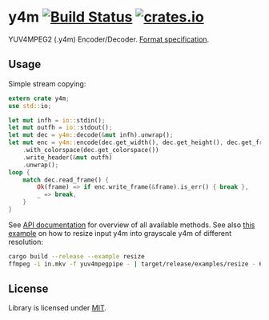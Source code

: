 # y4m [![Build Status](https://travis-ci.org/image-rs/y4m.png?branch=master)](https://travis-ci.org/image-rs/y4m) [![crates.io](https://img.shields.io/crates/v/y4m.svg)](https://crates.io/crates/y4m)

YUV4MPEG2 (.y4m) Encoder/Decoder. [Format specification](http://wiki.multimedia.cx/index.php?title=YUV4MPEG2).

## Usage

Simple stream copying:

```rust
extern crate y4m;
use std::io;

let mut infh = io::stdin();
let mut outfh = io::stdout();
let mut dec = y4m::decode(&mut infh).unwrap();
let mut enc = y4m::encode(dec.get_width(), dec.get_height(), dec.get_framerate())
    .with_colorspace(dec.get_colorspace())
    .write_header(&mut outfh)
    .unwrap();
loop {
    match dec.read_frame() {
        Ok(frame) => if enc.write_frame(&frame).is_err() { break },
        _ => break,
    }
}
```

See [API documentation](http://docs.piston.rs/y4m/y4m/) for overview of all available methods. See also [this example](examples/resize.rs) on how to resize input y4m into grayscale y4m of different resolution:

```bash
cargo build --release --example resize
ffmpeg -i in.mkv -f yuv4mpegpipe - | target/release/examples/resize - 640x360 - | mpv -
```

## License

Library is licensed under [MIT](LICENSE).

